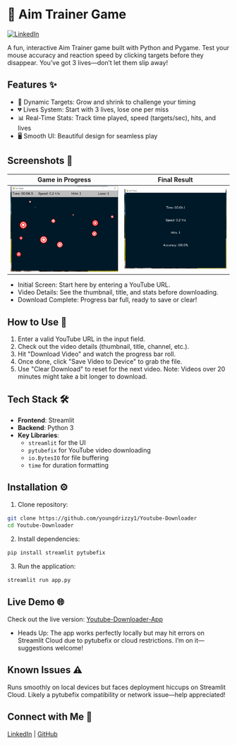 # 🎯 Aim Trainer Game

[![LinkedIn](https://img.shields.io/badge/LinkedIn-Post-blue)](https://www.linkedin.com/posts/eromosele-itoya_python-pygame-gamedev-activity-7349058650138632195-FRHu?utm_source=share&utm_medium=member_desktop&rcm=ACoAAEbDOGsBGINDr5uoWo3fkmNHZc_HI1Qst6k)

A fun, interactive Aim Trainer game built with Python and Pygame. Test your mouse accuracy and reaction speed by clicking targets before they disappear. You’ve got 3 lives—don’t let them slip away!

## Features ✨
- 🎯 Dynamic Targets: Grow and shrink to challenge your timing
- 💔 Lives System: Start with 3 lives, lose one per miss
- 📊 Real-Time Stats: Track time played, speed (targets/sec), hits, and lives
- 🖥️ Smooth UI: Beautiful design for seamless play

## Screenshots 📸
|  Game in Progress | Final Result   |
|------------------|----------------|
| ![Game_Progress](screenshots/Game_progress.png) | ![Result](screenshots/Result.png) 

- Initial Screen: Start here by entering a YouTube URL.
- Video Details: See the thumbnail, title, and stats before downloading.
- Download Complete: Progress bar full, ready to save or clear!

## How to Use 🎥
1. Enter a valid YouTube URL in the input field.
2. Check out the video details (thumbnail, title, channel, etc.).
3. Hit "Download Video" and watch the progress bar roll.
4. Once done, click "Save Video to Device" to grab the file.
5. Use "Clear Download" to reset for the next video.
Note: Videos over 20 minutes might take a bit longer to download.

## Tech Stack 🛠️
- **Frontend**: Streamlit
- **Backend**: Python 3
- **Key Libraries**: 
  - `streamlit` for the UI
  - `pytubefix` for YouTube video downloading
  - `io.BytesIO`  for file buffering
  - `time`   for duration formatting

## Installation ⚙️
1. Clone repository:
```bash
git clone https://github.com/youngdrizzy1/Youtube-Downloader
cd Youtube-Downloader
```

2. Install dependencies:
```bash
pip install streamlit pytubefix
```

3. Run the application:
```bash
streamlit run app.py
```

## Live Demo 🌐
Check out the live version: [Youtube-Downloader-App](https://youtube-downloader0.streamlit.app/)
- Heads Up: The app works perfectly locally but may hit errors on Streamlit Cloud due to pytubefix or cloud restrictions. I’m on it—suggestions welcome!

## Known Issues ⚠️
Runs smoothly on local devices but faces deployment hiccups on Streamlit Cloud. Likely a pytubefix compatibility or network issue—help appreciated!

## Connect with Me 👋
[LinkedIn](https://www.linkedin.com/in/eromosele-itoya/) | 
[GitHub](https://github.com/youngdrizzy1)
